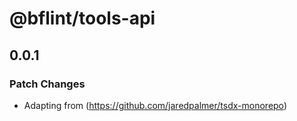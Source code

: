 # @bflint/tools-api

## 0.0.1
### Patch Changes
- Adapting from (https://github.com/jaredpalmer/tsdx-monorepo)